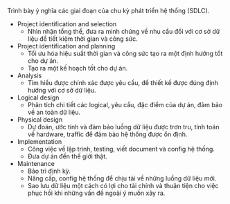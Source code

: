 Trình bày ý nghĩa các giai đoạn của chu kỳ phát triển hệ thống (SDLC).

- Project identification and selection
  - Nhìn nhận tổng thể, đưa ra minh chứng về nhu cầu đối với cơ sở dữ liệu để tiết kiệm
    thời gian và công sức.
- Project identification and planning
  - Tối ưu hóa hiệu suất thời gian và công sức tạo ra một định hướng tốt cho dự án.
  - Tạo ra một kế hoạch tốt cho dự án.
- Analysis
  - Tìm hiểu được chính xác được yêu cầu, để thiết kế được đúng định hướng với cơ sở
    dữ liệu.
- Logical design
  - Phân tích chi tiết các logical, yêu cầu, đặc điểm của dự án, đảm bảo về an toàn dữ
    liệu.
- Physical design
  - Dự đoán, ước tính và đảm bảo luồng dữ liệu được trơn tru, tính toán về hardware,
    traffic để đảm bảo hệ thống được ổn định.
- Implementation
  - Công việc về lập trình, testing, viết document và config hệ thống.
  - Đưa dự án đến thế giới thật.
- Maintenance
  - Bảo trì định kỳ.
  - Nâng cấp, config hệ thống để chịu tải về những luồng dữ liệu mới.
  - Sao lưu dữ liệu một cách có lợi cho tài chính và thuận tiện cho việc phục hồi khi
    những vấn đề ngoài ý muốn xảy ra.
